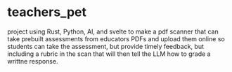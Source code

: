 # teachers_pet
project using Rust, Python, AI, and svelte to make a pdf scanner that can take prebuilt assessments from educators PDFs and upload them online so students can take the assessment, but provide timely feedback, but including a rubric in the scan that will then tell the LLM how to grade a writtne response. 
